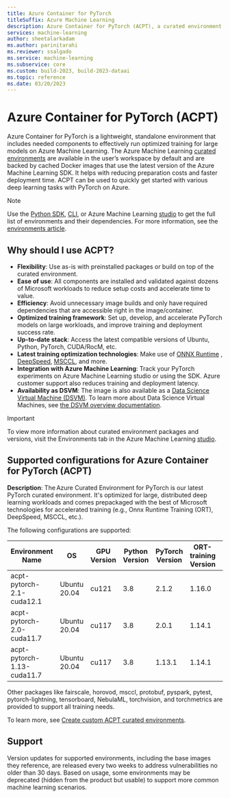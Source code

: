 ```yaml
---
title: Azure Container for PyTorch
titleSuffix: Azure Machine Learning
description: Azure Container for PyTorch (ACPT), a curated environment that includes the best of Microsoft technologies for training with PyTorch on Azure.
services: machine-learning
author: sheetalarkadam
ms.author: parinitarahi
ms.reviewer: ssalgado
ms.service: machine-learning
ms.subservice: core
ms.custom: build-2023, build-2023-dataai
ms.topic: reference
ms.date: 03/20/2023
---
```


# Azure Container for PyTorch (ACPT)

Azure Container for PyTorch is a lightweight, standalone environment that includes needed components to effectively run optimized training for large models on Azure Machine Learning. The Azure Machine Learning [curated environments](resource-curated-environments.md) are available in the user’s workspace by default and are backed by cached Docker images that use the latest version of the Azure Machine Learning SDK. It helps with reducing preparation costs and faster deployment time. ACPT can be used to quickly get started with various deep learning tasks with PyTorch on Azure.

> [!NOTE]
> Use the [Python SDK](how-to-use-environments.md), [CLI](/cli/azure/ml/environment#az-ml-environment-list), or Azure Machine Learning [studio](how-to-manage-environments-in-studio.md) to get the full list of environments and their dependencies. For more information, see the [environments article](how-to-use-environments.md#use-a-curated-environment).

## Why should I use ACPT?

* **Flexibility**: Use as-is with preinstalled packages or build on top of the curated environment.
* **Ease of use**: All components are installed and validated against dozens of Microsoft workloads to reduce setup costs and accelerate time to value.
* **Efficiency**: Avoid unnecessary image builds and only have required dependencies that are accessible right in the image/container.
* **Optimized training framework**: Set up, develop, and accelerate PyTorch models on large workloads, and improve training and deployment success rate.
* **Up-to-date stack**: Access the latest compatible versions of Ubuntu, Python, PyTorch, CUDA/RocM, etc.
* **Latest training optimization technologies**: Make use of [ONNX Runtime](https://onnxruntime.ai/) , [DeepSpeed](https://www.deepspeed.ai/),  [MSCCL](https://github.com/microsoft/msccl), and more.
* **Integration with Azure Machine Learning**: Track your PyTorch experiments on Azure Machine Learning studio or using the SDK. Azure customer support also reduces training and deployment latency.
* **Availability as DSVM**: The image is also available as a [Data Science Virtual Machine (DSVM)](https://azure.microsoft.com/products/virtual-machines/data-science-virtual-machines/). To learn more about Data Science Virtual Machines, see [the DSVM overview documentation](data-science-virtual-machine/overview.md).

>[!IMPORTANT]
> To view more information about curated environment packages and versions, visit the Environments tab in the Azure Machine Learning [studio](./how-to-manage-environments-in-studio.md).

## Supported configurations for Azure Container for PyTorch (ACPT)

**Description**: The Azure Curated Environment for PyTorch is our latest PyTorch curated environment. It's optimized for large, distributed deep learning workloads and comes prepackaged with the best of Microsoft technologies for accelerated training (e.g., Onnx Runtime Training (ORT), DeepSpeed, MSCCL, etc.).

The following configurations are supported:

| Environment Name | OS | GPU Version| Python Version | PyTorch Version | ORT-training Version | DeepSpeed Version | torch-ort Version | Nebula Version | 
| --- | --- | --- | --- | --- | --- | --- | --- | --- |
|acpt-pytorch-2.1-cuda12.1|Ubuntu 20.04|cu121|3.8|2.1.2|1.16.0|0.11.1|1.16.0|0.16.10|
|acpt-pytorch-2.0-cuda11.7|Ubuntu 20.04|cu117|3.8|2.0.1|1.14.1|0.8.2|1.14.0|0.16.2|
|acpt-pytorch-1.13-cuda11.7|Ubuntu 20.04|cu117|3.8|1.13.1|1.14.1|0.8.2|1.14.0|0.16.2|

Other packages like fairscale, horovod, msccl, protobuf, pyspark, pytest, pytorch-lightning, tensorboard, NebulaML, torchvision, and torchmetrics are provided to support all training needs.

To learn more, see [Create custom ACPT curated environments](how-to-azure-container-for-pytorch-environment.md).

## Support

Version updates for supported environments, including the base images they reference, are released every two weeks to address vulnerabilities no older than 30 days. Based on usage, some environments may be deprecated (hidden from the product but usable) to support more common machine learning scenarios.
